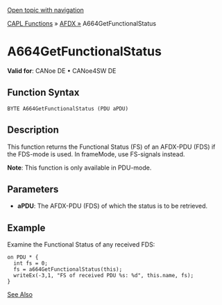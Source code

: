 [Open topic with navigation](../../../../../CANoeDEFamily.htm#Topics/CAPLFunctions/ADFX/Functions/CAPLfunctionA664GetFunctionalStatus.md)

[CAPL Functions](../../CAPLfunctions.md) » [AFDX »](../CAPLfunctionsAFDXOverview.md) A664GetFunctionalStatus

# A664GetFunctionalStatus

**Valid for**: CANoe DE • CANoe4SW DE

## Function Syntax

`BYTE A664GetFunctionalStatus (PDU aPDU)`

## Description

This function returns the Functional Status (FS) of an AFDX-PDU (FDS) if the FDS-mode is used. In frameMode, use FS-signals instead.

**Note**: This function is only available in PDU-mode.

## Parameters

- **aPDU**: The AFDX-PDU (FDS) of which the status is to be retrieved.

## Example

Examine the Functional Status of any received FDS:

```plaintext
on PDU * {
  int fs = 0;
  fs = a664GetFunctionalStatus(this);
  writeEx(-3,1, "FS of received PDU %s: %d", this.name, fs);
}
```

[See Also](javascript:void(0);)